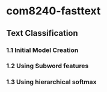 # com8240-fasttext

## Text Classification
### 1.1 Initial Model Creation
### 1.2 Using Subword features
### 1.3 Using hierarchical softmax
